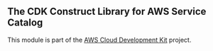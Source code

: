## The CDK Construct Library for AWS Service Catalog
This module is part of the [AWS Cloud Development Kit](https://github.com/awslabs/aws-cdk) project.

